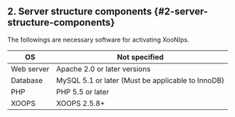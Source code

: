 ## 2. Server structure components {#2-server-structure-components}

The followings are necessary software for activating XooNIps.

| OS | Not specified |
| --- | --- |
| Web server | Apache 2.0 or later versions |
| Database | MySQL 5.1 or later (Must be applicable to InnoDB) |
| PHP | PHP 5.5 or later |
| XOOPS| XOOPS 2.5.8+ |